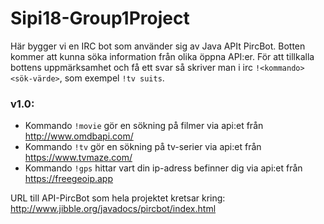 # Sipi18-Group1Project

Här bygger vi en IRC bot som använder sig av Java APIt PircBot. Botten kommer att kunna söka information från olika öppna API:er. För att tillkalla bottens uppmärksamhet och få ett svar så skriver man i irc `!<kommando> <sök-värde>`, som exempel `!tv suits`.



### v1.0:
* Kommando `!movie` gör en sökning på filmer via api:et från http://www.omdbapi.com/
* Kommando `!tv` gör en sökning på tv-serier via api:et från https://www.tvmaze.com/
* Kommando `!gps` hittar vart din ip-adress befinner dig via api:et från https://freegeoip.app




URL till API-PircBot som hela projektet kretsar kring: http://www.jibble.org/javadocs/pircbot/index.html

